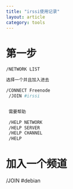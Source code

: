 ```yaml
---
title: "irssi使用记录"
layout: article
category: tools
---
```


# 第一步

```bash
/NETWORK LIST

选择一个并且加入进去

/CONNECT Freenode
 /JOIN #irssi


 需要帮助

 /HELP NETWORK
 /HELP SERVER
 /HELP CHANNEL
 /HELP
```

# 加入一个频道

/JOIN #debian



